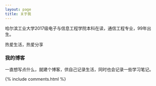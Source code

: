 ```yaml
---
layout: page
title: 关于我 
---
```


哈尔滨工业大学2017级电子与信息工程学院本科在读，通信工程专业，99年出生。
<p>
  
热爱生活，热爱分享

<p>

<h3> 我的博客 </h3>  

<p>

一直想写点什么，就建个博客，供自己记录生活，同时也会记录一些学习笔记。

<p>


<p> 

<p> 


{% include comments.html %}

